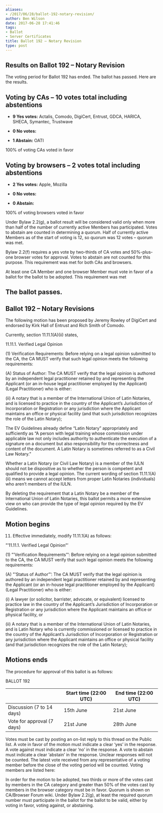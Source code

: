 ```yaml
---
aliases:
- /2017/06/28/ballot-192-notary-revision/
author: Ben Wilson
date: 2017-06-28 17:41:46
tags:
- Ballot
- Server Certificates
title: Ballot 192 – Notary Revision
type: post
---
```


## Results on Ballot 192 – Notary Revision

The voting period for Ballot 192 has ended. The ballot has passed. Here are the results.

## Voting by CAs – 10 votes total including abstentions

- **9 Yes votes:** Actalis, Comodo, DigiCert, Entrust, GDCA, HARICA, SHECA, Symantec, Trustwave

- **0 No votes:**

- **1 Abstain:** OATI

100% of voting CAs voted in favor

## Voting by browsers – 2 votes total including abstentions

- **2 Yes votes:** Apple, Mozilla

- **0 No votes:**

- **0 Abstain:**

100% of voting browsers voted in favor

Under Bylaw 2.2(g), a ballot result will be considered valid only when more than half of the number of currently active Members has participated. Votes to abstain are counted in determining a quorum. Half of currently active Members as of the start of voting is 12, so quorum was 12 votes – quorum was met.

Bylaw 2.2(f) requires a yes vote by two-thirds of CA votes and 50%-plus-one browser votes for approval. Votes to abstain are not counted for this purpose. This requirement was met for both CAs and browsers.

At least one CA Member and one browser Member must vote in favor of a ballot for the ballot to be adopted. This requirement was met

## The ballot passes.

## Ballot 192 – Notary Revisions

The following motion has been proposed by Jeremy Rowley of DigiCert and endorsed by Kirk Hall of Entrust and Rich Smith of Comodo.

Currently, section 11.11.1(A)(ii) states,

11.11.1. Verified Legal Opinion

(1) Verification Requirements: Before relying on a legal opinion submitted to the CA, the CA MUST verify that such legal opinion meets the following requirements:

(A) Status of Author: The CA MUST verify that the legal opinion is authored by an independent legal practitioner retained by and representing the Applicant (or an in-house legal practitioner employed by the Applicant) (Legal Practitioner) who is either:

(ii) A notary that is a member of the International Union of Latin Notaries, and is licensed to practice in the country of the Applicant’s Jurisdiction of Incorporation or Registration or any jurisdiction where the Applicant maintains an office or physical facility (and that such jurisdiction recognizes the role of the Latin Notary);

The EV Guidelines already define “Latin Notary” appropriately and sufficiently as “A person with legal training whose commission under applicable law not only includes authority to authenticate the execution of a signature on a document but also responsibility for the correctness and content of the document. A Latin Notary is sometimes referred to as a Civil Law Notary.”

Whether a Latin Notary (or Civil Law Notary) is a member of the IULN should not be dispositive as to whether the person is competent and qualified to provide a legal opinion. The current wording of section 11.11.1(A)(ii) means we cannot accept letters from proper Latin Notaries (individuals) who aren’t members of the IULN.

By deleting the requirement that a Latin Notary be a member of the International Union of Latin Notaries, this ballot permits a more extensive view on who can provide the type of legal opinion required by the EV Guidelines.

## Motion begins

11. Effective immediately, modify 11.11.1(A) as follows:

”’11.11.1. Verified Legal Opinion”’

(1) ”’Verification Requirements”’: Before relying on a legal opinion submitted to the CA, the CA MUST verify that such legal opinion meets the following requirements:

(A) ”’Status of Author”’: The CA MUST verify that the legal opinion is authored by an independent legal practitioner retained by and representing the Applicant (or an in-house legal practitioner employed by the Applicant) (Legal Practitioner) who is either:

(i) A lawyer (or solicitor, barrister, advocate, or equivalent) licensed to practice law in the country of the Applicant’s Jurisdiction of Incorporation or Registration or any jurisdiction where the Applicant maintains an office or physical facility, or

(ii) A notary that is a member of the International Union of Latin Notaries, and is Latin Notary who is currently commissioned or licensed to practice in the country of the Applicant’s Jurisdiction of Incorporation or Registration or any jurisdiction where the Applicant maintains an office or physical facility (and that jurisdiction recognizes the role of the Latin Notary);

## Motions ends 

The procedure for approval of this ballot is as follows:

BALLOT 192  

|                            | Start time (22:00 UTC) | End time (22:00 UTC) |
| -------------------------- | ---------------------- | -------------------- |
| Discussion (7 to 14 days)  | 15th June              | 21st June            |
| Vote for approval (7 days) | 21st June              | 28th June            |

Votes must be cast by posting an on-list reply to this thread on the Public list. A vote in favor of the motion must indicate a clear ‘yes’ in the response. A vote against must indicate a clear ‘no’ in the response. A vote to abstain must indicate a clear ‘abstain’ in the response. Unclear responses will not be counted. The latest vote received from any representative of a voting member before the close of the voting period will be counted. Voting members are listed here:

In order for the motion to be adopted, two thirds or more of the votes cast by members in the CA category and greater than 50% of the votes cast by members in the browser category must be in favor. Quorum is shown on CA/Browser Forum wiki. Under Bylaw 2.2(g), at least the required quorum number must participate in the ballot for the ballot to be valid, either by voting in favor, voting against, or abstaining.